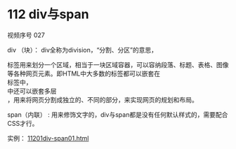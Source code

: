 # 112 div与span

视频序号 027



div （块）：
div全称为division，“分割、分区”的意思，<div>标签用来划分一个区域，相当于一块区域容器，可以容纳段落、标题、表格、图像等各种网页元素。即HTML中大多数的标签都可以嵌套在<div>标签中，<div>中还可以嵌套多层<div>，用来将网页分割成独立的、不同的部分，来实现网页的规划和布局。

 span（内联） : 
用来修饰文字的，div与span都是没有任何默认样式的，需要配合CSS才行。

实例：  [11201div-span01.html](11201div-span01.html) 